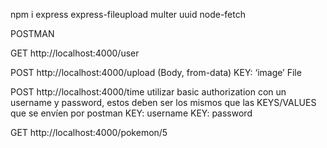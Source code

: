 npm i express express-fileupload multer uuid node-fetch

POSTMAN

GET http://localhost:4000/user

POST http://localhost:4000/upload
(Body, from-data)
KEY: ‘image’
File

POST http://localhost:4000/time
utilizar basic authorization con un username y password, estos deben ser los mismos que las KEYS/VALUES que se envíen por postman
KEY: username
KEY: password

GET http://localhost:4000/pokemon/5